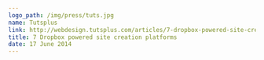 ```yaml
---
logo_path: /img/press/tuts.jpg
name: Tutsplus
link: http://webdesign.tutsplus.com/articles/7-dropbox-powered-site-creation-platforms--cms-21231
title: 7 Dropbox powered site creation platforms
date: 17 June 2014
---
```

